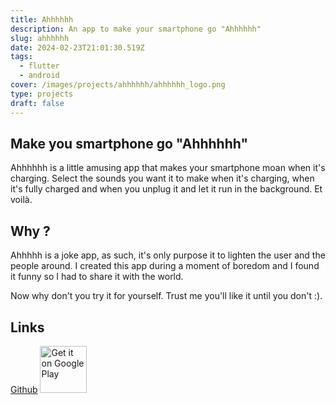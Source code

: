 ```yaml
---
title: Ahhhhhh
description: An app to make your smartphone go "Ahhhhhh"
slug: ahhhhhh
date: 2024-02-23T21:01:30.519Z
tags:
  - flutter
  - android
cover: /images/projects/ahhhhhh/ahhhhhh_logo.png
type: projects
draft: false
---
```


## Make you smartphone go "Ahhhhhh"

Ahhhhhh is a little amusing app that makes your smartphone moan when it's charging. Select the sounds you want it to make when it's charging, when it's fully charged and when you unplug it and let it run in the background. Et voilà.

## Why ?

Ahhhhh is a joke app, as such, it's only purpose it to lighten the user and the people around. I created this app during a moment of boredom and I found it funny so I had to share it with the world.

Now why don't you try it for yourself. Trust me you'll like it until you don't :).

## Links

[Github](https://github.com/SSebigo/ahhhhhh)
<a href='https://play.google.com/store/apps/details?id=io.killy.ahhhhhh&pcampaignid=MKT-Other-global-all-co-prtnr-py-PartBadge-Mar2515-1'><img alt='Get it on Google Play' src='https://play.google.com/intl/en_us/badges/images/generic/en_badge_web_generic.png' height="75"/></a>
